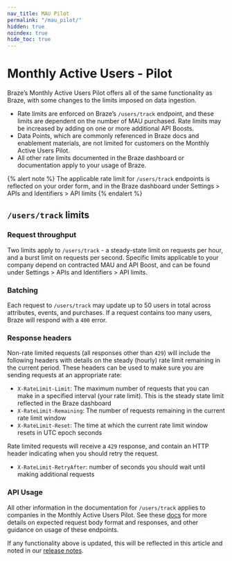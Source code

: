 ```yaml
---
nav_title: MAU Pilot
permalink: "/mau_pilot/"
hidden: true
noindex: true
hide_toc: true
---
```


# Monthly Active Users - Pilot

Braze’s Monthly Active Users Pilot offers all of the same functionality as Braze, with some changes to the limits imposed on data ingestion. 

- Rate limits are enforced on Braze’s `/users/track` endpoint, and these limits are dependent on the number of MAU purchased. Rate limits may be increased by adding on one or more additional API Boosts.   
- Data Points, which are commonly referenced in Braze docs and enablement materials, are not limited for customers on the Monthly Active Users Pilot.
- All other rate limits documented in the Braze dashboard or documentation apply to your usage of Braze.

{% alert note %}
The applicable rate limit for `/users/track` endpoints is reflected on your order form, and in the Braze dashboard under Settings > APIs and Identifiers > API limits
{% endalert %}

## `/users/track` limits

### Request throughput 

Two limits apply to `/users/track` - a steady-state limit on requests per hour, and a burst limit on requests per second. Specific limits applicable to your company depend on contracted MAU and API Boost, and can be found under Settings > APIs and Identifiers > API limits. 

### Batching
Each request to `/users/track` may update up to 50 users in total across attributes, events, and purchases. If a request contains too many users, Braze will respond with a `400` error. 

### Response headers
Non-rate limited requests (all responses other than `429`) will include the following headers with details on the steady (hourly) rate limit remaining in the current period. These headers can be used to make sure you are sending requests at an appropriate rate:
- `X-RateLimit-Limit`: The maximum number of requests that you can make in a specified interval (your rate limit). This is the steady state limit reflected in the Braze dashboard   
- `X-RateLimit-Remaining`: The number of requests remaining in the current rate limit window   
- `X-RateLimit-Reset`: The time at which the current rate limit window resets in UTC epoch seconds   

Rate limited requests will receive a `429` response, and contain an HTTP header indicating when you should retry the request. 

- `X-RateLimit-RetryAfter`: number of seconds you should wait until making additional requests

### API Usage

All other information in the documentation for `/users/track` applies to companies in the Monthly Active Users Pilot. See these [docs]({{site.baseurl}}/docs/api/endpoints/user_data/post_user_track) for more details on expected request body format and responses, and other guidance on usage of these endpoints. 


If any functionality above is updated, this will be reflected in this article and noted in our [release notes]({{site.baseurl}}/help/release_notes/#most-recent-braze-release-notes).
